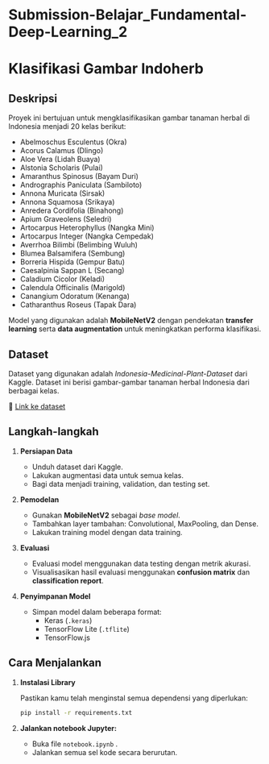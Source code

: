 # Submission-Belajar_Fundamental-Deep-Learning_2

# Klasifikasi Gambar Indoherb

## Deskripsi

Proyek ini bertujuan untuk mengklasifikasikan gambar tanaman herbal di Indonesia menjadi 20 kelas berikut:

- Abelmoschus Esculentus (Okra)  
- Acorus Calamus (Dlingo)  
- Aloe Vera (Lidah Buaya)  
- Alstonia Scholaris (Pulai)  
- Amaranthus Spinosus (Bayam Duri)  
- Andrographis Paniculata (Sambiloto)  
- Annona Muricata (Sirsak)  
- Annona Squamosa (Srikaya)  
- Anredera Cordifolia (Binahong)  
- Apium Graveolens (Seledri)  
- Artocarpus Heterophyllus (Nangka Mini)  
- Artocarpus Integer (Nangka Cempedak)  
- Averrhoa Bilimbi (Belimbing Wuluh)  
- Blumea Balsamifera (Sembung)  
- Borreria Hispida (Gempur Batu)  
- Caesalpinia Sappan L (Secang)  
- Caladium Cicolor (Keladi)  
- Calendula Officinalis (Marigold)  
- Canangium Odoratum (Kenanga)  
- Catharanthus Roseus (Tapak Dara)  

Model yang digunakan adalah **MobileNetV2** dengan pendekatan **transfer learning** serta **data augmentation** untuk meningkatkan performa klasifikasi.

## Dataset

Dataset yang digunakan adalah *Indonesia-Medicinal-Plant-Dataset* dari Kaggle. Dataset ini berisi gambar-gambar tanaman herbal Indonesia dari berbagai kelas.

🔗 [Link ke dataset](https://www.kaggle.com/datasets/somilyadav999/indoherb)

## Langkah-langkah

1. **Persiapan Data**
   - Unduh dataset dari Kaggle.
   - Lakukan augmentasi data untuk semua kelas.
   - Bagi data menjadi training, validation, dan testing set.

2. **Pemodelan**
   - Gunakan **MobileNetV2** sebagai *base model*.
   - Tambahkan layer tambahan: Convolutional, MaxPooling, dan Dense.
   - Lakukan training model dengan data training.

3. **Evaluasi**
   - Evaluasi model menggunakan data testing dengan metrik akurasi.
   - Visualisasikan hasil evaluasi menggunakan **confusion matrix** dan **classification report**.

4. **Penyimpanan Model**
   - Simpan model dalam beberapa format:
     - Keras (`.keras`)
     - TensorFlow Lite (`.tflite`)
     - TensorFlow.js

## Cara Menjalankan

1. **Instalasi Library**

   Pastikan kamu telah menginstal semua dependensi yang diperlukan:
   ```bash
   pip install -r requirements.txt
2. **Jalankan notebook Jupyter:**
    - Buka file `notebook.ipynb` .
    - Jalankan semua sel kode secara berurutan.
